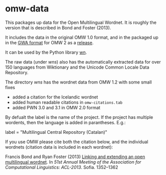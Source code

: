 # omw-data

This packages up data for the Open Multilingual Wordnet.  It is roughly the version that is described in Bond and Foster (2013).

It includes the data in the original OMW 1.0 format, and in the packaged up in the [GWA format](https://github.com/globalwordnet/schemas/) for OMW 2 as a [release](https://github.com/bond-lab/omw-data/releases).

It can be used by the Python library [wn](https://github.com/goodmami/wn).

The raw data (under *wns*) also has the automatically extracted data
for over 150 languages from Wiktionary and the ‎Unicode Common Locale
Data Repository.


The directory *wns* has the wordnet data from OMW 1.2 with some small fixes
 * added a citation for the Icelandic wordnet
 * added human readable citations in ``omw-citations.tab``
 * added PWN 3.0 and 3.1 in OMW 2.0 format

By defualt the label is the name of the project.  If the project has multiple wordents, then the language is added in parantheses.  E.g.:

label = "Multilingual Central Repository (Catalan)"


If you use OMW please cite both the citation below, and the individual wordnets (citation data is included in each wordnet):

Francis Bond and Ryan Foster (2013)
[Linking and extending an open multilingual wordnet](http://aclweb.org/anthology/P/P13/P13-1133.pdf)</a>.
In *51st Annual Meeting of the Association for Computational Linguistics:  ACL-2013*.
Sofia. 1352–1362
      
